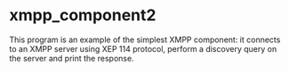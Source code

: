 # xmpp_component2


This program is an example of the simplest XMPP component: it connects to an XMPP server using XEP 114 protocol, perform a discovery query on the server and print the response.
